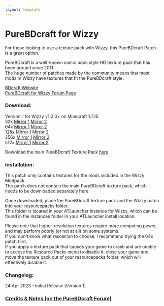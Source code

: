 ```yaml
---
layout: template
---
```

# PureBDcraft for Wizzy

For those looking to use a texture pack with Wizzy, this PureBDcraft Patch is a great option.  

PureBDcraft is a well-known comic book style HD texture pack that has been around since 2011.   
The huge number of patches made by the community means that most mods in Wizzy have textures that fit the PureBDcraft style.

[BDcraft Website](https://bdcraft.net/)  
[PureBDcraft for Wizzy Forum Page](https://bdcraft.net/community/viewtopic.php?t=9079)

### Download:

Version 1 for Wizzy v1.2.0+ on Minecraft 1.7.10   
32x  [Mirror 1](https://www.mediafire.com/file/8c7m70jcr4n9fgy/32x_Wizzy_PureBDcraft_Patch_V1.zip) [Mirror 2](https://drive.google.com/file/d/1hy-xnlUNj4CcsMMpoAHDxfja_qvr9mSt)  
64x  [Mirror 1](https://www.mediafire.com/file/ghmpcj30gziem3x/64x_Wizzy_PureBDcraft_Patch_V1.zip) [Mirror 2](https://drive.google.com/file/d/14TCZi_eaS1xQSF3mRDLwKykUTweXz9xd)    
128x [Mirror 1](https://www.mediafire.com/file/4ust624wphkkfyu/128x_Wizzy_PureBDcraft_Patch_V1.zip) [Mirror 2](https://drive.google.com/file/d/1OmtBF9QcosksysyXlPHaxNOZ3JNSM5KX)    
256x [Mirror 1](https://www.mediafire.com/file/yanlqyt4eprtoqw/256x_Wizzy_PureBDcraft_Patch_V1.zip) [Mirror 2](https://drive.google.com/file/d/1BliuNwekjx62yMne7jVO8PMVMVsQrhUZ)    
512x [Mirror 1](https://www.mediafire.com/file/qx593upcld4gxd5/512x_Wizzy_PureBDcraft_Patch_V1.zip) [Mirror 2](https://drive.google.com/file/d/1u6dGdT9CqHeYum9zLVKu_vlL-mSF95Lq)  

Download the main PureBDcraft Texture Pack [here](https://bdcraft.net/downloads/purebdcraft-minecraft/)

### Installation:

This patch only contains textures for the mods included in the Wizzy Modpack.   
The patch does not contain the main PureBDcraft texture pack, which needs to be downloaded separately here.

Once downloaded, place the PureBDcraft texture pack and the Wizzy patch into your resourcepacks folder.   
This folder is located in your ATLauncher instance for Wizzy, which can be found in the instances folder in your ATLauncher install location.

Please note that higher-resolution textures require more computing power, and may perform poorly (or not at all) on some systems.   
If you don't know what resolution to choose, I recommend trying the 64x patch first.   
If you apply a texture pack that causes your game to crash and are unable to access the Resource Packs menu to disable it, close your game and move the texture pack out of your resourcepacks folder, which will effectively disable it.


### Changelog:

24 Apr 2023 - Initial Release (Version 1)


### [Credits & Notes (on the PureBDcraft Forum)](https://bdcraft.net/community/viewtopic.php?t=9079)



